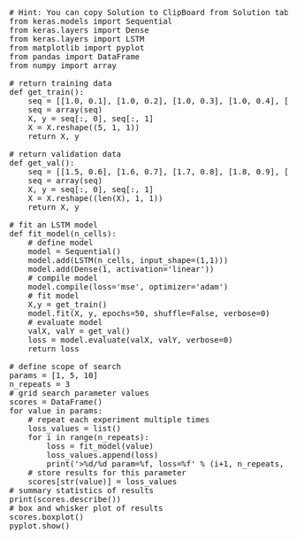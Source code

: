 <pre class="file" data-target="clipboard">
# Hint: You can copy Solution to ClipBoard from Solution tab in Step 7
from keras.models import Sequential
from keras.layers import Dense
from keras.layers import LSTM
from matplotlib import pyplot
from pandas import DataFrame
from numpy import array

# return training data
def get_train():
	seq = [[1.0, 0.1], [1.0, 0.2], [1.0, 0.3], [1.0, 0.4], [1.0, 0.5]]
	seq = array(seq)
	X, y = seq[:, 0], seq[:, 1]
	X = X.reshape((5, 1, 1))
	return X, y

# return validation data
def get_val():
	seq = [[1.5, 0.6], [1.6, 0.7], [1.7, 0.8], [1.8, 0.9], [1.9, 1.0]]
	seq = array(seq)
	X, y = seq[:, 0], seq[:, 1]
	X = X.reshape((len(X), 1, 1))
	return X, y

# fit an LSTM model
def fit_model(n_cells):
	# define model
	model = Sequential()
	model.add(LSTM(n_cells, input_shape=(1,1)))
	model.add(Dense(1, activation='linear'))
	# compile model
	model.compile(loss='mse', optimizer='adam')
	# fit model
	X,y = get_train()
	model.fit(X, y, epochs=50, shuffle=False, verbose=0)
	# evaluate model
	valX, valY = get_val()
	loss = model.evaluate(valX, valY, verbose=0)
	return loss

# define scope of search
params = [1, 5, 10]
n_repeats = 3
# grid search parameter values
scores = DataFrame()
for value in params:
	# repeat each experiment multiple times
	loss_values = list()
	for i in range(n_repeats):
		loss = fit_model(value)
		loss_values.append(loss)
		print('>%d/%d param=%f, loss=%f' % (i+1, n_repeats, value, loss))
	# store results for this parameter
	scores[str(value)] = loss_values
# summary statistics of results
print(scores.describe())
# box and whisker plot of results
scores.boxplot()
pyplot.show()

</pre>

